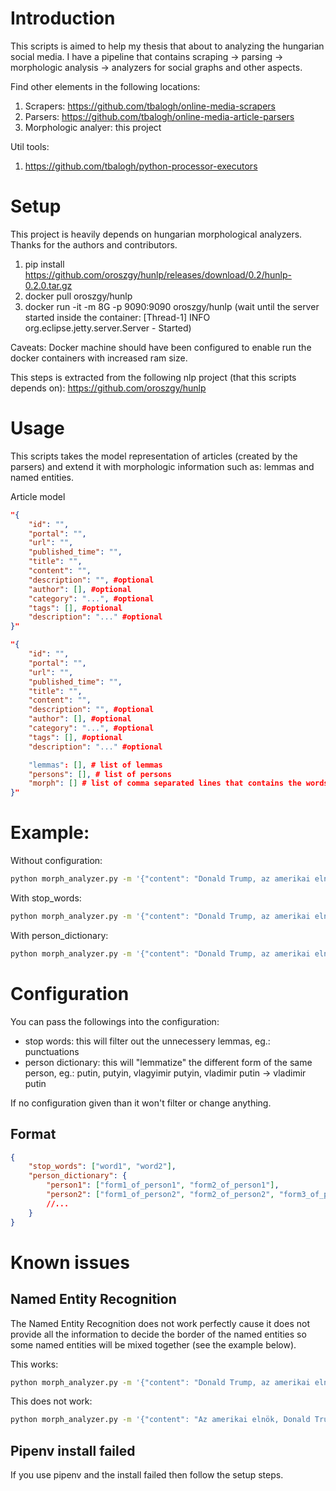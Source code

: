 # Introduction

This scripts is aimed to help my thesis that about to analyzing the hungarian social media. I have a pipeline that contains scraping -> parsing -> morphologic analysis -> analyzers for social graphs and other aspects.

Find other elements in the following locations:
1. Scrapers: https://github.com/tbalogh/online-media-scrapers 
2. Parsers: https://github.com/tbalogh/online-media-article-parsers
3. Morphologic analyer: this project

Util tools:
1. https://github.com/tbalogh/python-processor-executors

# Setup

This project is heavily depends on hungarian morphological analyzers. Thanks for the authors and contributors.

1. pip install https://github.com/oroszgy/hunlp/releases/download/0.2/hunlp-0.2.0.tar.gz
2. docker pull oroszgy/hunlp
3. docker run -it -m 8G -p 9090:9090 oroszgy/hunlp  (wait until the server started inside the container: [Thread-1] INFO org.eclipse.jetty.server.Server - Started)

Caveats:
Docker machine should have been configured to enable run the docker containers with increased ram size.

This steps is extracted from the following nlp project (that this scripts depends on): https://github.com/oroszgy/hunlp

# Usage

This scripts takes the model representation of articles (created by the parsers) and extend it with morphologic information such as: lemmas and named entities.

Article model

```json
"{
    "id": "",
    "portal": "",
    "url": "",
    "published_time": "",
    "title": "",
    "content": "",
    "description": "", #optional
    "author": [], #optional
    "category": "...", #optional
    "tags": [], #optional
    "description": "..." #optional
}"
```

```json
"{
    "id": "",
    "portal": "",
    "url": "",
    "published_time": "",
    "title": "",
    "content": "",
    "description": "", #optional
    "author": [], #optional
    "category": "...", #optional
    "tags": [], #optional
    "description": "..." #optional

    "lemmas": [], # list of lemmas
    "persons": [], # list of persons
    "morph": [] # list of comma separated lines that contains the words morph analysis: text,lemma,tag,dep,entity_type
}"
```

# Example:

Without configuration:

```bash
python morph_analyzer.py -m '{"content": "Donald Trump, az amerikai elnök tárgyalt Vladimir Putinnal. Trump nem értett egyet Putinnal."}'
```

With stop_words:

```bash
python morph_analyzer.py -m '{"content": "Donald Trump, az amerikai elnök tárgyalt Vladimir Putinnal. Trump nem értett egyet Putinnal."}' -c '{"stop_words": ["az", ",", "."]}'
```

With person_dictionary:
```bash
python morph_analyzer.py -m '{"content": "Donald Trump, az amerikai elnök tárgyalt Vladimir Putinnal. Trump nem értett egyet Putinnal."}' -c '{"person_dictionary": {"vladimir putin": ["putin"], "donald trump": ["trump"]} }'
```

# Configuration

You can pass the followings into the configuration:

* stop words: this will filter out the unnecessery lemmas, eg.: punctuations
* person dictionary: this will "lemmatize" the different form of the same person, eg.: putin, putyin, vlagyimir putyin, vladimir putin -> vladimir putin

If no configuration given than it won't filter or change anything.

## Format

```json
{
    "stop_words": ["word1", "word2"],
    "person_dictionary": {
        "person1": ["form1_of_person1", "form2_of_person1"],
        "person2": ["form1_of_person2", "form2_of_person2", "form3_of_person2"] 
        //...
    }
}
```


# Known issues

## Named Entity Recognition
The Named Entity Recognition does not work perfectly cause it does not provide all the information to decide the border of the named entities so some named entities will be mixed together (see the example below).


This works:
```bash
python morph_analyzer.py -m '{"content": "Donald Trump, az amerikai elnök tárgyalt Vladimir Putinnal."}'
```

This does not work:
```bash
python morph_analyzer.py -m '{"content": "Az amerikai elnök, Donald Trump Vladimir Putinnal tárgyalt."}'
```

## Pipenv install failed
If you use pipenv and the install failed then follow the setup steps.
